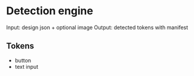# Detection engine

Input: design json + optional image
Output: detected tokens with manifest

## Tokens

- button
- text input
